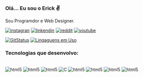 ### Olá... Eu sou o Erick ✌️
Sou Programdor e Web Designer.

[![instagran](https://img.shields.io/badge/Instagram-E4405F?style=for-the-badge&logo=instagram&logoColor=white)](https://instagram.com/oerickoalves) [![linkendin](https://img.shields.io/badge/LinkedIn-0077B5?style=for-the-badge&logo=linkedin&logoColor=white)]() [![reddit](https://img.shields.io/badge/Reddit-FF4500?style=for-the-badge&logo=reddit&logoColor=white)]()
 [![youtube](https://img.shields.io/badge/YouTube-FF0000?style=for-the-badge&logo=youtube&logoColor=white)]()

[![GitStatus](https://github-readme-stats.vercel.app/api?username=oerickalves)]()
[![Lingaguens em Uso](https://github-readme-stats.vercel.app/api/top-langs/?username=oerickalves&layout=compact)]()

### Tecnologias que desenvolvo:

<div style="display: inline_block"></br>
<img align="center" alt="html5" src="https://img.shields.io/badge/HTML5-E34F26?style=for-the-badge&logo=html5&logoColor=white"/>
<img align="center" alt="html5" src="https://img.shields.io/badge/JavaScript-F7DF1E?style=for-the-badge&logo=javascript&logoColor=black"/>
<img align="center" alt="html5" src="https://img.shields.io/badge/CSS3-1572B6?style=for-the-badge&logo=css3&logoColor=white"/>
<img align="center" alt="C" src="https://img.shields.io/badge/C-00599C?style=for-the-badge&logo=c&logoColor=white" />
<img align="center" alt="html5" src="https://img.shields.io/badge/C%2B%2B-00599C?style=for-the-badge&logo=c%2B%2B&logoColor=white"/>
<img align="center" alt="html5" src="https://img.shields.io/badge/Rust-000000?style=for-the-badge&logo=rust&logoColor=white"/>
<img align="center" alt="html5" src="https://img.shields.io/badge/Python-14354C?style=for-the-badge&logo=python&logoColor=white"/>
<img align="center" alt="html5" src="https://img.shields.io/badge/PHP-777BB4?style=for-the-badge&logo=php&logoColor=white"/>
</div>
</br>

  
